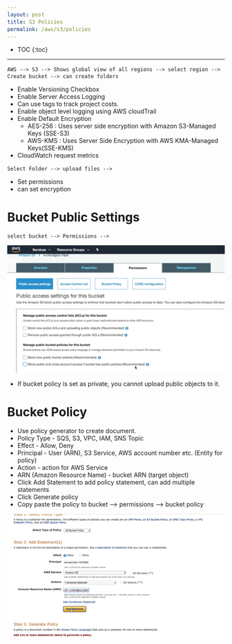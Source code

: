 ```yaml
---
layout: post
title: S3 Policies
permalink: /aws/s3/policies
---
```


- TOC
{:toc}

---


```
AWS --> S3 --> Shows global view of all regions --> select region --> Create bucket --> can create folders
```
- Enable Versioning Checkbox
- Enable Server Access Logging
- Can use tags to track project costs.
- Enable object level logging using AWS cloudTrail
- Enable Default Encryption
    - AES-256 : Uses server side encryption with Amazon S3-Managed Keys (SSE-S3)
    - AWS-KMS : Uses Server Side Encryption with AWS KMA-Managed Keys(SSE-KMS)
- CloudWatch request metrics

```
Select Folder --> upload files -->
```
- Set permissions
- can set encryption

# Bucket Public Settings

```
select bucket --> Permissions --> 
```
![bucket-permissions-public-settings](https://github.com/arpit04tripathi/files-cdn/raw/cdn/aws/s3/bucket-permissions-public-settings.png)

* If bucket policy is set as private, you cannot upload public objects to it.

# Bucket Policy

- Use policy generator to create document.
- Policy Type - SQS, S3, VPC, IAM, SNS Topic
- Effect - Allow, Deny
- Principal - User (ARN), S3 Service, AWS account number etc. (Entity for policy)
- Action - action for AWS Service
- ARN (Amazon Resource Name) - bucket ARN (target object)
- Click Add Statement to add policy statement, can add multiple statements
- Click Generate policy
- Copy paste the policy to bucket --> permissions --> bucket policy

![bucket-permissions-policies](https://github.com/arpit04tripathi/files-cdn/raw/cdn/aws/s3/bucket-permissions-policies.png)

